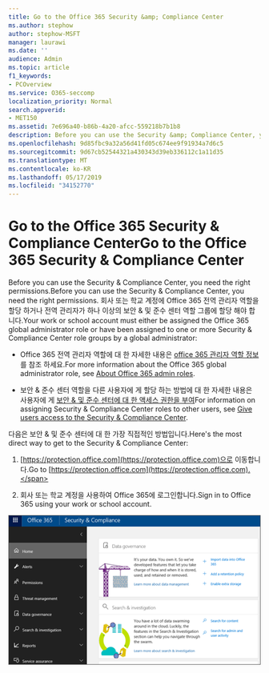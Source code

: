 ```yaml
---
title: Go to the Office 365 Security &amp; Compliance Center
ms.author: stephow
author: stephow-MSFT
manager: laurawi
ms.date: ''
audience: Admin
ms.topic: article
f1_keywords:
- PCOverview
ms.service: O365-seccomp
localization_priority: Normal
search.appverid:
- MET150
ms.assetid: 7e696a40-b86b-4a20-afcc-559218b7b1b8
description: Before you can use the Security &amp; Compliance Center, you need the right permissions. 회사 또는 학교 계정에 Office 365 전역 관리자 역할을 할당 하거나 전역 관리자가 하나 이상의 보안 &amp; 및 준수 센터 역할 그룹에 할당 해야 합니다.
ms.openlocfilehash: 9d85fbc9a32a56d41fd05c674ee9f91934a7d6c5
ms.sourcegitcommit: 9d67cb52544321a430343d39eb336112c1a11d35
ms.translationtype: MT
ms.contentlocale: ko-KR
ms.lasthandoff: 05/17/2019
ms.locfileid: "34152770"
---
```

# <a name="go-to-the-office-365-security-amp-compliance-center"></a><span data-ttu-id="68b0f-104">Go to the Office 365 Security &amp; Compliance Center</span><span class="sxs-lookup"><span data-stu-id="68b0f-104">Go to the Office 365 Security &amp; Compliance Center</span></span>

<span data-ttu-id="68b0f-105">Before you can use the Security &amp; Compliance Center, you need the right permissions.</span><span class="sxs-lookup"><span data-stu-id="68b0f-105">Before you can use the Security &amp; Compliance Center, you need the right permissions.</span></span> <span data-ttu-id="68b0f-106">회사 또는 학교 계정에 Office 365 전역 관리자 역할을 할당 하거나 전역 관리자가 하나 이상의 보안 &amp; 및 준수 센터 역할 그룹에 할당 해야 합니다.</span><span class="sxs-lookup"><span data-stu-id="68b0f-106">Your work or school account must either be assigned the Office 365 global administrator role or have been assigned to one or more Security &amp; Compliance Center role groups by a global administrator:</span></span>
  
- <span data-ttu-id="68b0f-107">Office 365 전역 관리자 역할에 대 한 자세한 내용은 [office 365 관리자 역할 정보](https://support.office.com/article/da585eea-f576-4f55-a1e0-87090b6aaa9d)를 참조 하세요.</span><span class="sxs-lookup"><span data-stu-id="68b0f-107">For more information about the Office 365 global administrator role, see [About Office 365 admin roles](https://support.office.com/article/da585eea-f576-4f55-a1e0-87090b6aaa9d).</span></span> 
    
- <span data-ttu-id="68b0f-108">보안 &amp; 준수 센터 역할을 다른 사용자에 게 할당 하는 방법에 대 한 자세한 내용은 사용자에 게 [보안 &amp; 및 준수 센터에 대 한 액세스 권한을 부여](grant-access-to-the-security-and-compliance-center.md)</span><span class="sxs-lookup"><span data-stu-id="68b0f-108">For information on assigning Security &amp; Compliance Center roles to other users, see [Give users access to the Security &amp; Compliance Center](grant-access-to-the-security-and-compliance-center.md).</span></span>
    
<span data-ttu-id="68b0f-109">다음은 보안 &amp; 및 준수 센터에 대 한 가장 직접적인 방법입니다.</span><span class="sxs-lookup"><span data-stu-id="68b0f-109">Here's the most direct way to get to the Security &amp; Compliance Center:</span></span>
  
1. <span data-ttu-id="68b0f-110">[https://protection.office.com](https://protection.office.com)으로 이동합니다.</span><span class="sxs-lookup"><span data-stu-id="68b0f-110">Go to [https://protection.office.com](https://protection.office.com).</span></span>
    
2. <span data-ttu-id="68b0f-111">회사 또는 학교 계정을 사용하여 Office 365에 로그인합니다.</span><span class="sxs-lookup"><span data-stu-id="68b0f-111">Sign in to Office 365 using your work or school account.</span></span>
    
![Office 365 보안 &amp; 및 준수 센터 홈 페이지](media/f1d35324-ac44-4f59-96a7-b11767b43201.png)
  

